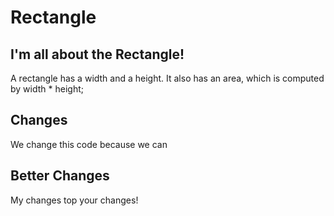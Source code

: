 # Rectangle 
## I'm all about the Rectangle!
A rectangle has a width and a height.  It also has an area, which is computed by width * height;
## Changes
We change this code because we can
## Better Changes
My changes top your changes!
